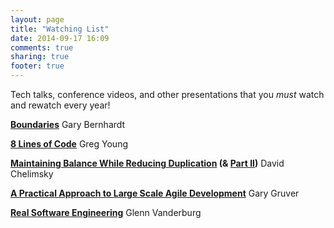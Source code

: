 ```yaml
---
layout: page
title: "Watching List"
date: 2014-09-17 16:09
comments: true
sharing: true
footer: true
---
```


Tech talks, conference videos, and other presentations that you _must_ watch and rewatch every year!

**[Boundaries](https://www.destroyallsoftware.com/talks/boundaries)** Gary Bernhardt

**[8 Lines of Code](http://www.infoq.com/presentations/8-lines-code-refactoring)** Greg Young

**[Maintaining Balance While Reducing Duplication](http://www.confreaks.com/videos/434-rubyconf2010-maintaining-balance-while-reducing-duplication) (& [Part II](https://www.youtube.com/watch?v=UvlyJv0eIf8))** David Chelimsky

**[A Practical Approach to Large Scale Agile Development](https://www.youtube.com/watch?v=2QGYEwghRSM)** Gary Gruver

**[Real Software Engineering](https://www.youtube.com/watch?v=NP9AIUT9nos)** Glenn Vanderburg
